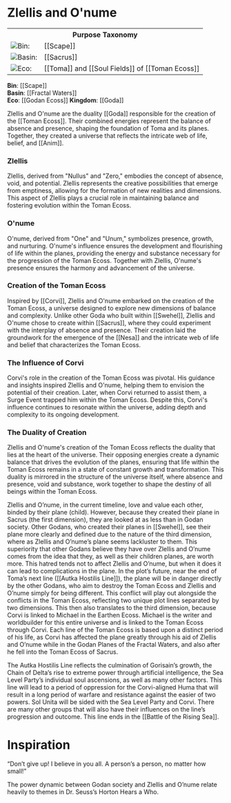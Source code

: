 <!-- wiki-header-section:start -->
# Zlellis and O'nume

<!-- wiki-header-section:end -->

<!-- taxonomy-table-section:start -->
<div class="taxonomy-table">
  <table>
    <tr>
      <th colspan="3">Purpose Taxonomy</th>
    </tr>
    <tr>
      <td class="taxon-label"><img src="svg/bin.svg" class="taxon-icon">Bin:</td>
      <td class="taxon-content" colspan="2">[[Scape]]</td>
    </tr>
    <tr>
      <td class="taxon-label"><img src="svg/basin.svg" class="taxon-icon">Basin:</td>
      <td class="taxon-content" colspan="2">[[Sacrus]]</td>
    </tr>
    <tr>
      <td class="taxon-label"><img src="svg/eco.svg" class="taxon-icon">Eco:</td>
      <td class="taxon-content" colspan="2">[[Toma]] and [[Soul Fields]] of [[Toman Ecoss]]</td>
    </tr>
    <!--
    <tr>
      <td class="taxon-label"><img src="svg/kingdom.svg" class="taxon-icon">Kingdom:</td>
      <td class="taxon-content" colspan="2"><strong>[[Goda]]</strong></td>
    </tr>
    -->
  </table>
</div>
<!-- taxonomy-table-section:end -->
<!--
**Zlellis and O'nume** are the primordial forces whose legendary clash is said to have shaped the very foundation of the plane of [[Toma]]. Their cosmic argument and subsequent collision gave rise to the first ripples of creation, seeding the emergence of the Nesa and the unique metaphysical structure of the [[Toman Ecoss]].

<!--## Legacy and Influence

The legacy of Zlellis and O'nume is woven throughout Toman theology and cosmology. Their story is invoked in rituals, philosophical debates, and the study of anim and belief. Many traditions hold that the cycles of creation and dissolution in Toma are a direct reflection of the unresolved tension between these two primordial entities. Their influence is especially evident in the structure of the Nesa, who are seen as living embodiments of the core aspects of the original cosmic dispute.
-->

<!-- not-for-live-publishing:start -->
<!-- obsidian-pull:start -->
**Bin**: [[Scape]]  
**Basin**: [[Fractal Waters]]  
**Eco**: [[Godan Ecoss]]
**Kingdom**: [[Goda]]

Zlellis and O'nume are the duality [[Goda]] responsible for the creation of the [[Toman Ecoss]]. Their combined energies represent the balance of absence and presence, shaping the foundation of Toma and its planes. Together, they created a universe that reflects the intricate web of life, belief, and [[Anim]].

### Zlellis

Zlellis, derived from "Nullus" and "Zero," embodies the concept of absence, void, and potential. Zlellis represents the creative possibilities that emerge from emptiness, allowing for the formation of new realities and dimensions. This aspect of Zlellis plays a crucial role in maintaining balance and fostering evolution within the Toman Ecoss.

### O'nume

O'nume, derived from "One" and "Unum," symbolizes presence, growth, and nurturing. O'nume's influence ensures the development and flourishing of life within the planes, providing the energy and substance necessary for the progression of the Toman Ecoss. Together with Zlellis, O'nume's presence ensures the harmony and advancement of the universe.

### Creation of the Toman Ecoss

Inspired by [[Corvi]], Zlellis and O'nume embarked on the creation of the Toman Ecoss, a universe designed to explore new dimensions of balance and complexity. Unlike other Goda who built within [[Swehel]], Zlellis and O'nume chose to create within [[Sacrus]], where they could experiment with the interplay of absence and presence. Their creation laid the groundwork for the emergence of the [[Nesa]] and the intricate web of life and belief that characterizes the Toman Ecoss.

### The Influence of Corvi

Corvi's role in the creation of the Toman Ecoss was pivotal. His guidance and insights inspired Zlellis and O'nume, helping them to envision the potential of their creation. Later, when Corvi returned to assist them, a Surge Event trapped him within the Toman Ecoss. Despite this, Corvi's influence continues to resonate within the universe, adding depth and complexity to its ongoing development.

### The Duality of Creation

Zlellis and O'nume's creation of the Toman Ecoss reflects the duality that lies at the heart of the universe. Their opposing energies create a dynamic balance that drives the evolution of the planes, ensuring that life within the Toman Ecoss remains in a state of constant growth and transformation. This duality is mirrored in the structure of the universe itself, where absence and presence, void and substance, work together to shape the destiny of all beings within the Toman Ecoss.







Zlellis and O’nume, in the current timeline, love and value each other, binded by their plane (child). However, because they created their plane in Sacrus (the first dimension), they are looked at as less than in Godan society. Other Godans, who created their planes in [[Swehel]], see their plane more clearly and defined due to the nature of the third dimension, where as Zlellis and O’nume’s plane seems lackluster to them. This superiority that other Godans believe they have over Zlellis and O’nume comes from the idea that they, as well as their children planes, are worth more. This hatred tends not to affect Zlellis and O’nume, but when it does it can lead to complications in the plane. In the plot’s future, near the end of Toma’s next line ([[Autka Hostilis Line]]), the plane will be in danger directly by the other Godans, who aim to destroy the Toman Ecoss and Zlellis and O’nume simply for being different. This conflict will play out alongside the conflicts in the Toman Ecoss, reflecting two unique plot lines separated by two dimensions. This then also translates to the third dimension, because Corvi is linked to Michael in the Earthen Ecoss. Michael is the writer and worldbuilder for this entire universe and is linked to the Toman Ecoss through Corvi. Each line of the Toman Ecoss is based upon a distinct period of his life, as Corvi has affected the plane greatly through his aid of Zlellis and O’nume while in the Godan Planes of the Fractal Waters, and also after he fell into the Toman Ecoss of Sacrus.

The Autka Hostilis Line reflects the culmination of Gorisain’s growth, the Chain of Delta’s rise to extreme power through artificial intelligence, the Sea Level Party’s individual soul ascensions, as well as many other factors. This line will lead to a period of oppression for the Corvi-aligned Huma that will result in a long period of warfare and resistance against the easier of two powers. Sol Unita will be sided with the Sea Level Party and Corvi. There are many other groups that will also have their influences on the line’s progression and outcome. This line ends in the [[Battle of the Rising Sea]].





# Inspiration

“Don’t give up! I believe in you all. A person’s a person, no matter how small!”

The power dynamic between Godan society and Zlellis and O’nume relate heavily to themes in Dr. Seuss’s Horton Hears a Who.
<!-- obsidian-pull:end -->
<!-- not-for-live-publishing:end -->